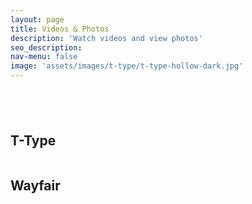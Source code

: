 ```yaml
---
layout: page
title: Videos & Photos
description: 'Watch videos and view photos'
seo_description:
nav-menu: false
image: 'assets/images/t-type/t-type-hollow-dark.jpg'
---
```


<!-- Main -->
<div id="main" class="alt">

<!-- Gallery -->
<section style="margin-top: 6em">
	<!-- Wayfair -->
	<div class="inner">
		<!-- Wayfair -->
	<div class="inner">
		<h2>T-Type</h2>
		<div class="row 100% uniform" style="margin-bottom: 2em">
			<div class="4u 12u$(medium)">
				<span class="image fit"><img src="../assets/images/t-type/t-type-hollow-dark-workshop.jpg" alt=""></span>
			</div>
			<div class="4u 12u$(medium)">
				<span class="image fit"><img src="../assets/images/t-type/t-type-hollow-door.jpg" alt=""></span>
			</div>
			<div class="4u$ 12u$(medium)">
				<span class="image fit"><img src="../assets/images/t-type/t-type-hollow-light-workshop.jpg" alt=""></span>
			</div>
			<div class="4u 12u$(medium)">
				<span class="image fit"><img src="../assets/images/t-type/t-type-hollow-outside.jpg" alt=""></span>
			</div>
			<div class="4u 12u$(medium)">
				<span class="image fit"><img src="../assets/images/t-type/t-type-hollow-workshop.jpg" alt=""></span>
			</div>
			<div class="4u$ 12u$(medium)">
				<span class="image fit"><img src="../assets/images/t-type/t-type-light-held.jpg" alt=""></span>
			</div>
		</div>
		<h2>Wayfair</h2>
		<div class="row 100% uniform" style="margin-bottom: 2em">
			<div class="4u 12u$(medium)">
				<span class="image fit"><img src="../assets/images/wayfair/wayfair-bigsby-held.jpg" alt=""></span>
			</div>
			<div class="4u 12u$(medium)">
				<span class="image fit"><img src="../assets/images/wayfair/wayfair-workshop-bench.jpg" alt=""></span>
			</div>
			<div class="4u$ 12u$(medium)">
				<span class="image fit"><img src="../assets/images/wayfair/wayfair-light-angled.jpg" alt=""></span>
			</div>
			<div class="4u 12u$(medium)">
				<span class="image fit"><img src="../assets/images/wayfair/wayfair-on-steps.jpg" alt=""></span>
			</div>
			<div class="4u 12u$(medium)">
				<span class="image fit"><img src="../assets/images/wayfair/wayfiar-light-outside-dull.jpg" alt=""></span>
			</div>
			<div class="4u$ 12u$(medium)">
				<span class="image fit"><img src="../assets/images/wayfair/wayfair-dark-outside-angled.jpg" alt=""></span>
			</div>
		</div>
	</div>
	</div>
</section>
